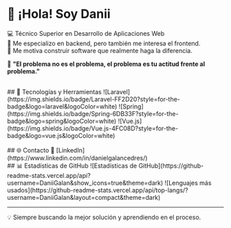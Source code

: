 # 👋 ¡Hola! Soy Danii

💻 Técnico Superior en Desarrollo de Aplicaciones Web  
🔹 Me especializo en backend, pero también me interesa el frontend.  
🔹 Me motiva construir software que realmente haga la diferencia.

🎯 **"El problema no es el problema, el problema es tu actitud frente al problema."** 


<br>
## 🚀 Tecnologías y Herramientas  
![Laravel](https://img.shields.io/badge/Laravel-FF2D20?style=for-the-badge&logo=laravel&logoColor=white)
![Spring](https://img.shields.io/badge/Spring-6DB33F?style=for-the-badge&logo=spring&logoColor=white)
![Vue.js](https://img.shields.io/badge/Vue.js-4FC08D?style=for-the-badge&logo=vue.js&logoColor=white)


<br>
<!-- 
## 📂 Proyectos Destacados  
🔹 *(Aquí puedes añadir enlaces a tus proyectos más importantes.)*
-->


<br>
## 🌐 Contacto  
🔗 [LinkedIn](https://www.linkedin.com/in/danielgalancedres/)
<!-- 🔗 *(Aquí puedes añadir tu portafolio o sitio web más adelante.)* -->


<br>
## 📊 Estadísticas de GitHub  
![Estadísticas de GitHub](https://github-readme-stats.vercel.app/api?username=DaniiGalan&show_icons=true&theme=dark)  
![Lenguajes más usados](https://github-readme-stats.vercel.app/api/top-langs/?username=DaniiGalan&layout=compact&theme=dark)

---

💡 Siempre buscando la mejor solución y aprendiendo en el proceso.
